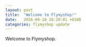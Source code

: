 ```yaml
---
layout: post
title:  "Welcome to Flymyshop!"
date:   2016-09-18 16:20:01 +0100
categories: flymyshop update
---
```


Welcome to Flymyshop.
